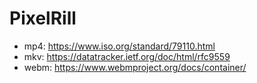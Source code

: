 # PixelRill

- mp4: https://www.iso.org/standard/79110.html
- mkv: https://datatracker.ietf.org/doc/html/rfc9559
- webm: https://www.webmproject.org/docs/container/
